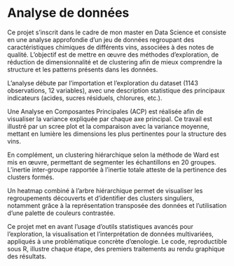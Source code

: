 # Analyse de données

Ce projet s’inscrit dans le cadre de mon master en Data Science et consiste en une analyse approfondie d’un jeu de données regroupant des caractéristiques chimiques de différents vins, associées à des notes de qualité. L’objectif est de mettre en œuvre des méthodes d’exploration, de réduction de dimensionnalité et de clustering afin de mieux comprendre la structure et les patterns présents dans les données.

L’analyse débute par l’importation et l’exploration du dataset (1143 observations, 12 variables), avec une description statistique des principaux indicateurs (acides, sucres résiduels, chlorures, etc.).

Une Analyse en Composantes Principales (ACP) est réalisée afin de visualiser la variance expliquée par chaque axe principal. Ce travail est illustré par un scree plot et la comparaison avec la variance moyenne, mettant en lumière les dimensions les plus pertinentes pour la structure des vins.

En complément, un clustering hiérarchique selon la méthode de Ward est mis en œuvre, permettant de segmenter les échantillons en 20 groupes. L’inertie inter-groupe rapportée à l’inertie totale atteste de la pertinence des clusters formés.

Un heatmap combiné à l’arbre hiérarchique permet de visualiser les regroupements découverts et d’identifier des clusters singuliers, notamment grâce à la représentation transposée des données et l’utilisation d’une palette de couleurs contrastée.

Ce projet met en avant l’usage d’outils statistiques avancés pour l’exploration, la visualisation et l’interprétation de données multivariées, appliqués à une problématique concrète d’œnologie. Le code, reproductible sous R, illustre chaque étape, des premiers traitements au rendu graphique des résultats.
